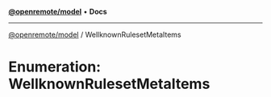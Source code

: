 [**@openremote/model**](../README.md) • **Docs**

***

[@openremote/model](../globals.md) / WellknownRulesetMetaItems

# Enumeration: WellknownRulesetMetaItems
